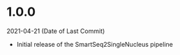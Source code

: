 # 1.0.0

2021-04-21 (Date of Last Commit)

* Initial release of the SmartSeq2SingleNucleus pipeline

